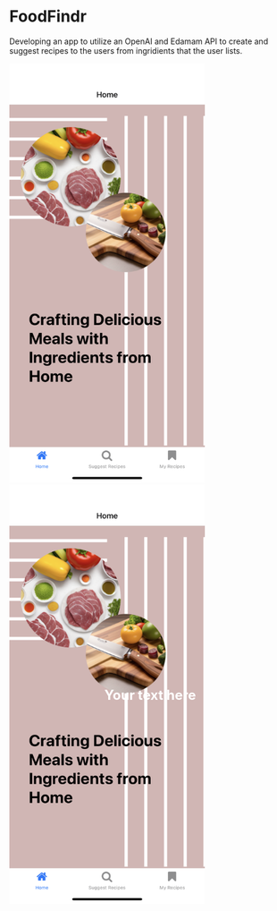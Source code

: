 # FoodFindr

Developing an app to utilize an OpenAI and Edamam API to create and suggest recipes to the users from ingridients that the user lists.



<img src="/assets/home.png" alt="image" style="width:350px;height:750px;">

<div style="position:relative;">
  <div style="position:absolute;top:50%;left:50%;transform:translate(-50%,-50%);color:white;font-size:24px;font-weight:bold;text-align:center;">
    Your text here
  </div>
  <img src="/assets/home.png" alt="image" style="width:350px;height:750px;">
</div>
